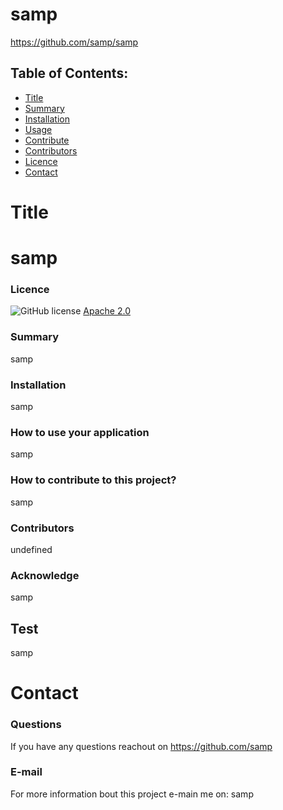 # samp
  https://github.com/samp/samp
  ## Table of Contents:
  - [Title](#Title)
  - [Summary](#Summary)
  - [Installation](#Installation)
  - [Usage](#Usage)
  - [Contribute](#Contribute)
  - [Contributors](#Contributors)
  - [Licence](#Licence)
  - [Contact](#Contact)
  # Title
  # samp
  ### Licence 
  ![GitHub license](https://img.shields.io/static/v1?label=License&message=Apache%202.0&color=blue.svg) [Apache 2.0](https://opensource.org/licenses/Apache-2.0)
  ### Summary
  samp
  ### Installation 
  samp
  ### How to use your application 
  samp
  ### How to contribute to this project?
  samp
  ### Contributors 
  undefined
  ### Acknowledge 
  samp
  ## Test
  samp
  # Contact
  ### Questions 
  If you have any questions reachout on 
 https://github.com/samp

  ### E-mail
  For more information bout this project e-main me on: 
samp

